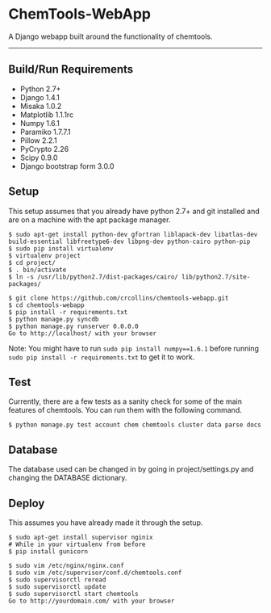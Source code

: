 ChemTools-WebApp
================
A Django webapp built around the functionality of chemtools.


_______________________________________________________________________
Build/Run Requirements
----------------------

- Python 2.7+
- Django 1.4.1
- Misaka 1.0.2
- Matplotlib 1.1.1rc
- Numpy 1.6.1
- Paramiko 1.7.7.1
- Pillow 2.2.1
- PyCrypto 2.26
- Scipy 0.9.0
- Django bootstrap form 3.0.0



Setup
-----

This setup assumes that you already have python 2.7+ and git installed and are on a machine with the apt package manager.

    $ sudo apt-get install python-dev gfortran liblapack-dev libatlas-dev build-essential libfreetype6-dev libpng-dev python-cairo python-pip
    $ sudo pip install virtualenv
    $ virtualenv project
    $ cd project/
    $ . bin/activate
    $ ln -s /usr/lib/python2.7/dist-packages/cairo/ lib/python2.7/site-packages/

    $ git clone https://github.com/crcollins/chemtools-webapp.git
    $ cd chemtools-webapp
    $ pip install -r requirements.txt
    $ python manage.py syncdb
    $ python manage.py runserver 0.0.0.0
    Go to http://localhost/ with your browser

Note: You might have to run `sudo pip install numpy==1.6.1` before running `sudo pip install -r requirements.txt` to get it to work.

Test
----

Currently, there are a few tests as a sanity check for some of the main features of chemtools. You can run them with the following command.

    $ python manage.py test account chem chemtools cluster data parse docs

Database
--------

The database used can be changed in by going in project/settings.py and changing the DATABASE dictionary.


Deploy
------

This assumes you have already made it through the setup.

    $ sudo apt-get install supervisor nginix
    # While in your virtualenv from before
    $ pip install gunicorn

    $ sudo vim /etc/nginx/nginx.conf
    $ sudo vim /etc/supervisor/conf.d/chemtools.conf
    $ sudo supervisorctl reread
    $ sudo supervisorctl update
    $ sudo supervisorctl start chemtools
    Go to http://yourdomain.com/ with your browser